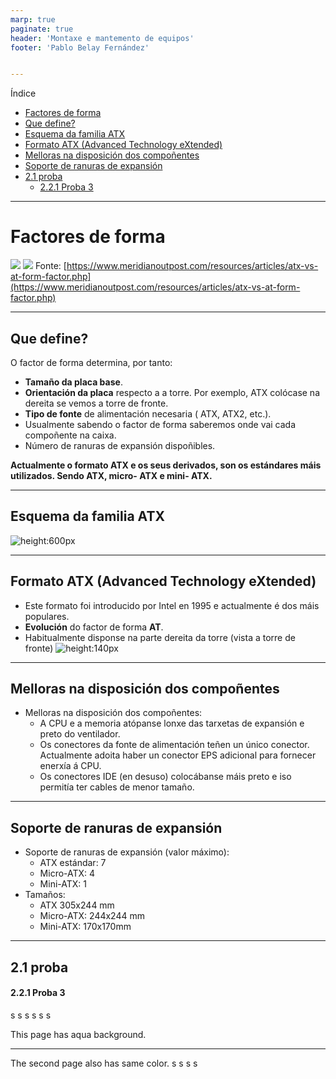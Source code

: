 ```yaml
---
marp: true
paginate: true
header: 'Montaxe e mantemento de equipos'
footer: 'Pablo Belay Fernández'


---
```

Índice
 - [Factores de forma](#factores-de-forma)
  - [Que define?](#que-define)
  - [Esquema da familia ATX](#esquema-da-familia-atx)
  - [Formato ATX (Advanced Technology eXtended)](#formato-atx-advanced-technology-extended)
  - [Melloras na disposición dos compoñentes](#melloras-na-disposición-dos-compoñentes)
  - [Soporte de ranuras de expansión](#soporte-de-ranuras-de-expansión)
  - [2.1 proba](#21-proba)
      - [2.2.1 Proba 3](#221-proba-3)


---
# Factores de forma
![](https://www.meridianoutpost.com/resources/articles/images/VIA_Mini-ITX_Form_Factor_Comparison_sm.jpg)
![](https://www.meridianoutpost.com/resources/articles/images/ETAX-ATX-MATX-NITX-Comparison_sm.png)
Fonte: [https://www.meridianoutpost.com/resources/articles/atx-vs-at-form-factor.php](https://www.meridianoutpost.com/resources/articles/atx-vs-at-form-factor.php)

---
## Que define?
O factor de forma determina, por tanto:
- **Tamaño da placa base**.
- **Orientación da placa** respecto a a torre. Por exemplo, ATX colócase na dereita se vemos a torre de fronte.
- **Tipo de fonte** de alimentación necesaria ( ATX, ATX2, etc.).
- Usualmente sabendo o factor de forma saberemos onde vai cada compoñente na caixa.
- Número de ranuras de expansión dispoñibles.

**Actualmente o formato  ATX e os seus derivados, son os estándares máis utilizados. Sendo  ATX, micro- ATX e  mini- ATX.**

---
## Esquema da familia ATX

![height:600px](https://imgur.com/k2jvgGu.png)

---
## Formato ATX (Advanced Technology eXtended)
- Este formato foi introducido por Intel en 1995 e actualmente é dos máis populares. 
- **Evolución** do factor de forma **AT**.
- Habitualmente disponse na parte dereita da torre (vista a torre de fronte) ![height:140px](https://imgur.com/iVLCChQ.png)
---
## Melloras na disposición dos compoñentes
- Melloras na disposición dos compoñentes:
  - A CPU e a memoria  atópanse lonxe das tarxetas de expansión e preto do ventilador.
  - Os conectores da fonte de alimentación teñen un único conector. Actualmente adoita haber un conector EPS adicional para fornecer enerxía á CPU.
  - Os conectores IDE (en desuso) colocábanse máis preto e iso permitía ter cables de menor tamaño.


---
## Soporte de ranuras de expansión 
- Soporte de ranuras de expansión (valor máximo):
  - ATX estándar: 7
  - Micro-ATX: 4
  - Mini-ATX: 1
- Tamaños:
  - ATX 305x244 mm
  - Micro-ATX: 244x244 mm
  - Mini-ATX: 170x170mm


---
## 2.1 proba
#### 2.2.1 Proba 3


s
s
s
s
s
s

This page has aqua background.

---
<!-- backgroundColor: white -->
The second page also has same color.
s
s
s
s